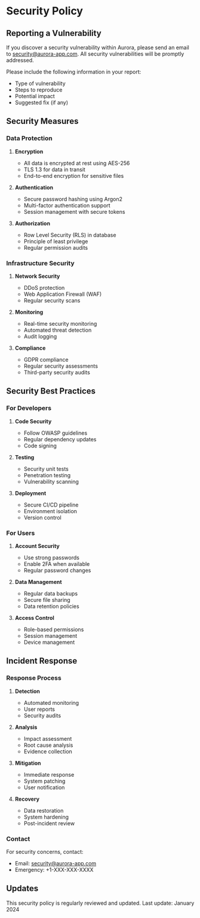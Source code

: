 # Security Policy

## Reporting a Vulnerability

If you discover a security vulnerability within Aurora, please send an email to security@aurora-app.com. All security vulnerabilities will be promptly addressed.

Please include the following information in your report:

- Type of vulnerability
- Steps to reproduce
- Potential impact
- Suggested fix (if any)

## Security Measures

### Data Protection

1. **Encryption**
   - All data is encrypted at rest using AES-256
   - TLS 1.3 for data in transit
   - End-to-end encryption for sensitive files

2. **Authentication**
   - Secure password hashing using Argon2
   - Multi-factor authentication support
   - Session management with secure tokens

3. **Authorization**
   - Row Level Security (RLS) in database
   - Principle of least privilege
   - Regular permission audits

### Infrastructure Security

1. **Network Security**
   - DDoS protection
   - Web Application Firewall (WAF)
   - Regular security scans

2. **Monitoring**
   - Real-time security monitoring
   - Automated threat detection
   - Audit logging

3. **Compliance**
   - GDPR compliance
   - Regular security assessments
   - Third-party security audits

## Security Best Practices

### For Developers

1. **Code Security**
   - Follow OWASP guidelines
   - Regular dependency updates
   - Code signing

2. **Testing**
   - Security unit tests
   - Penetration testing
   - Vulnerability scanning

3. **Deployment**
   - Secure CI/CD pipeline
   - Environment isolation
   - Version control

### For Users

1. **Account Security**
   - Use strong passwords
   - Enable 2FA when available
   - Regular password changes

2. **Data Management**
   - Regular data backups
   - Secure file sharing
   - Data retention policies

3. **Access Control**
   - Role-based permissions
   - Session management
   - Device management

## Incident Response

### Response Process

1. **Detection**
   - Automated monitoring
   - User reports
   - Security audits

2. **Analysis**
   - Impact assessment
   - Root cause analysis
   - Evidence collection

3. **Mitigation**
   - Immediate response
   - System patching
   - User notification

4. **Recovery**
   - Data restoration
   - System hardening
   - Post-incident review

### Contact

For security concerns, contact:
- Email: security@aurora-app.com
- Emergency: +1-XXX-XXX-XXXX

## Updates

This security policy is regularly reviewed and updated. Last update: January 2024